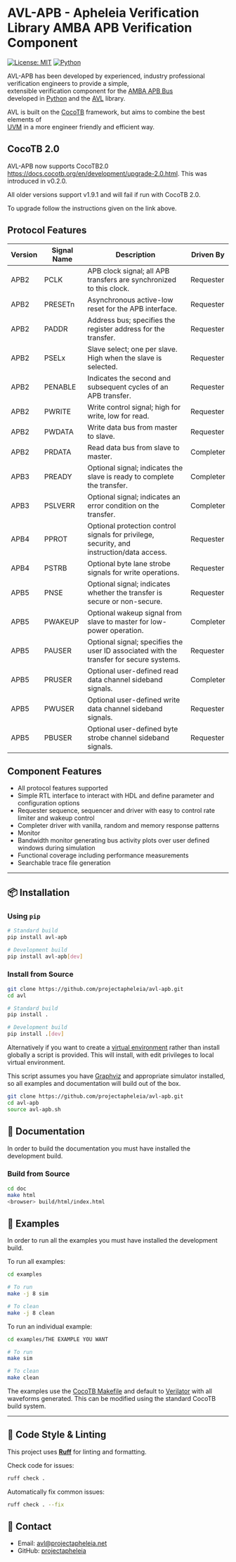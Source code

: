 # AVL-APB - Apheleia Verification Library AMBA APB Verification Component

[![License: MIT](https://img.shields.io/badge/License-MIT-blue.svg)](LICENSE)
[![Python](https://img.shields.io/badge/Python-3.7%2B-blue)](https://www.python.org/)


AVL-APB has been developed by experienced, industry professional verification engineers to provide a simple, \
extensible verification component for the [AMBA APB Bus](https://developer.arm.com/documentation/ihi0024/latest/) \
developed in [Python](https://www.python.org/) and the [AVL](https://avl-core.readthedocs.io/en/latest/index.html) library.

AVL is built on the [CocoTB](https://docs.cocotb.org/en/stable/) framework, but aims to combine the best elements of \
[UVM](https://accellera.org/community/uvm) in a more engineer friendly and efficient way.

## CocoTB 2.0

AVL-APB now supports CocoTB2.0 https://docs.cocotb.org/en/development/upgrade-2.0.html. This was introduced in v0.2.0.

All older versions support v1.9.1 and will fail if run with CocoTB 2.0.

To upgrade follow the instructions given on the link above.

## Protocol Features

| Version | Signal Name | Description | Driven By |
|---------|-------------|-------------|-----------|
| APB2    | PCLK        | APB clock signal; all APB transfers are synchronized to this clock. | Requester |
| APB2    | PRESETn     | Asynchronous active-low reset for the APB interface. | Requester |
| APB2    | PADDR       | Address bus; specifies the register address for the transfer. | Requester |
| APB2    | PSELx       | Slave select; one per slave. High when the slave is selected. | Requester |
| APB2    | PENABLE     | Indicates the second and subsequent cycles of an APB transfer. | Requester |
| APB2    | PWRITE      | Write control signal; high for write, low for read. | Requester |
| APB2    | PWDATA      | Write data bus from master to slave. | Requester |
| APB2    | PRDATA      | Read data bus from slave to master. | Completer |
| APB3    | PREADY      | Optional signal; indicates the slave is ready to complete the transfer. | Completer |
| APB3    | PSLVERR     | Optional signal; indicates an error condition on the transfer. | Completer |
| APB4    | PPROT       | Optional protection control signals for privilege, security, and instruction/data access. | Requester |
| APB4    | PSTRB       | Optional byte lane strobe signals for write operations. | Requester |
| APB5    | PNSE        | Optional signal; indicates whether the transfer is secure or non-secure. | Requester |
| APB5    | PWAKEUP     | Optional wakeup signal from slave to master for low-power operation. | Completer |
| APB5    | PAUSER      | Optional signal; specifies the user ID associated with the transfer for secure systems. | Requester |
| APB5    | PRUSER      | Optional user-defined read data channel sideband signals. | Completer |
| APB5    | PWUSER      | Optional user-defined write data channel sideband signals. | Requester |
| APB5    | PBUSER      | Optional user-defined byte strobe channel sideband signals. | Requester |

## Component Features

- All protocol features supported
- Simple RTL interface to interact with HDL and define parameter and configuration options
- Requester sequence, sequencer and driver with easy to control rate limiter and wakeup control
- Completer driver with vanilla, random and memory response patterns
- Monitor
- Bandwidth monitor generating bus activity plots over user defined windows during simulation
- Functional coverage including performance measurements
- Searchable trace file generation

---

## 📦 Installation

### Using `pip`
```sh
# Standard build
pip install avl-apb

# Development build
pip install avl-apb[dev]
```

### Install from Source
```sh
git clone https://github.com/projectapheleia/avl-apb.git
cd avl

# Standard build
pip install .

# Development build
pip install .[dev]
```

Alternatively if you want to create a [virtual environment](https://docs.python.org/3/library/venv.html) rather than install globally a script is provided. This will install, with edit privileges to local virtual environment.

This script assumes you have [Graphviz](https://graphviz.org/download/) and appropriate simulator installed, so all examples and documentation will build out of the box.


```sh
git clone https://github.com/projectapheleia/avl-apb.git
cd avl-apb
source avl-apb.sh
```

## 📖 Documentation

In order to build the documentation you must have installed the development build.

### Build from Source
```sh
cd doc
make html
<browser> build/html/index.html
```
## 🏃 Examples

In order to run all the examples you must have installed the development build.

To run all examples:

```sh
cd examples

# To run
make -j 8 sim

# To clean
make -j 8 clean
```

To run an individual example:

```sh
cd examples/THE EXAMPLE YOU WANT

# To run
make sim

# To clean
make clean
```

The examples use the [CocoTB Makefile](https://docs.cocotb.org/en/stable/building.html) and default to [Verilator](https://www.veripool.org/verilator/) with all waveforms generated. This can be modified using the standard CocoTB build system.

---


## 🧹 Code Style & Linting

This project uses [**Ruff**](https://docs.astral.sh/ruff/) for linting and formatting.

Check code for issues:

```sh
ruff check .
```

Automatically fix common issues:

```sh
ruff check . --fix
```



## 📧 Contact

- Email: avl@projectapheleia.net
- GitHub: [projectapheleia](https://github.com/projectapheleia)
